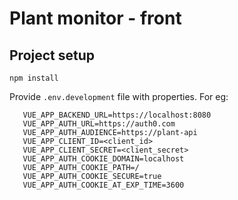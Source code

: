 # Plant monitor - front

## Project setup
```
npm install
```
Provide ```.env.development``` file with properties. For eg:
```
   VUE_APP_BACKEND_URL=https://localhost:8080
   VUE_APP_AUTH_URL=https://auth0.com
   VUE_APP_AUTH_AUDIENCE=https://plant-api
   VUE_APP_CLIENT_ID=<client_id>
   VUE_APP_CLIENT_SECRET=<client_secret>
   VUE_APP_AUTH_COOKIE_DOMAIN=localhost
   VUE_APP_AUTH_COOKIE_PATH=/
   VUE_APP_AUTH_COOKIE_SECURE=true
   VUE_APP_AUTH_COOKIE_AT_EXP_TIME=3600
```
